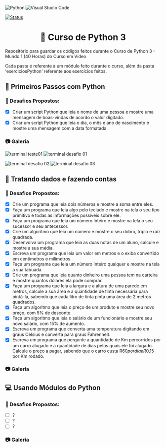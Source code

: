 ![Python](https://img.shields.io/badge/python-3670A0?style=for-the-badge&logo=python&logoColor=ffdd54) ![Visual Studio Code](https://img.shields.io/badge/Visual%20Studio%20Code-0078d7.svg?style=for-the-badge&logo=visual-studio-code&logoColor=white)

[![Status](https://img.shields.io/badge/Status-Em%20Desenvolvimento-green)]()

<h1 align="center">🐍 Curso de Python 3</h1>
Repositório para guardar os códigos feitos durante o Curso de Python 3 - Mundo 1 (40 Horas) do Curso em Vídeo

Cada pasta é referente à um módulo feito durante o curso, além da pasta 'exerciciosPython' referente aos exercícios feitos.

<h2>🐾 Primeiros Passos com Python</h1>

<h3>🎯 Desafios Propostos:</h3>

- [X] Criar um script Python que leia o nome de uma pessoa e mostre uma mensagem de boas-vindas de acordo o valor digitado.
- [X] Criar um script Python que leia o dia, o mês e ano de nascimento e mostre uma mensagem com a data formatada.

<h3>📷 Galeria</h3>

![terminal teste01](https://user-images.githubusercontent.com/85349959/185216461-c866f3ec-beed-4c16-a4c9-d8638a46c238.png) ![terminal desafio 01](https://user-images.githubusercontent.com/85349959/185215987-ce336b5e-a55b-4152-90f2-0178e1dad513.png)

![terminal desafio 02](https://user-images.githubusercontent.com/85349959/185216187-a3e638ee-b518-4bc9-b764-972e4b8cde76.png) ![terminal desafio 03](https://user-images.githubusercontent.com/85349959/185215807-25fc0956-2d37-4ca4-a39e-7d9555163685.png)

<h2>🎲 Tratando dados e fazendo contas</h2>

<h3>🎯 Desafios Propostos:</h3>

- [X] Crie um programa que leia dois números e mostre a soma entre eles.
- [X] Faça um programa que leia algo pelo teclado e mostre na tela o seu tipo primitivo e todas as informações possíveis sobre ele.
- [X] Faça um programa que leia um número Inteiro e mostre na tela o seu sucessor e seu antecessor.
- [X] Crie um algoritmo que leia um número e mostre o seu dobro, triplo e raiz quadrada.
- [X] Desenvolva um programa que leia as duas notas de um aluno, calcule e mostre a sua média.
- [X] Escreva um programa que leia um valor em metros e o exiba convertido em centímetros e milímetros.
- [X] Faça um programa que leia um número Inteiro qualquer e mostre na tela a sua tabuada.
- [X] Crie um programa que leia quanto dinheiro uma pessoa tem na carteira e mostre quantos dólares ela pode comprar.
- [X] Faça um programa que leia a largura e a altura de uma parede em metros, calcule a sua área e a quantidade de tinta necessária para pintá-la, sabendo que cada litro de tinta pinta uma área de 2 metros quadrados.
- [X] Faça um algoritmo que leia o preço de um produto e mostre seu novo preço, com 5% de desconto.
- [X] Faça um algoritmo que leia o salário de um funcionário e mostre seu novo salário, com 15% de aumento.
- [X] Escreva um programa que converta uma temperatura digitando em graus Celsius e converta para graus Fahrenheit.
- [X] Escreva um programa que pergunte a quantidade de Km percorridos por um carro alugado e a quantidade de dias pelos quais ele foi alugado. Calcule o preço a pagar, sabendo que o carro custa R$60 por dia e R$0,15 por Km rodado.

<h3>📷 Galeria</h3>

<h2>💻 Usando Módulos do Python</h2>

<h3>🎯 Desafios Propostos:</h3>

- [ ] ?
- [ ] ?
- [ ] ?

<h3>📷 Galeria</h3>
